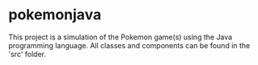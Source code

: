 # pokemonjava
This project is a simulation of the Pokemon game(s) using the Java programming language. All classes and components can be found in the 'src' folder.
